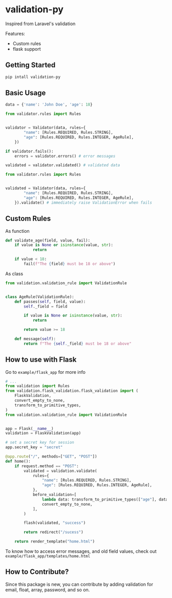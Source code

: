 # validation-py

Inspired from Laravel's validation

Features:
- Custom rules
-  flask support


## Getting Started


```sh
pip intall validation-py
```


## Basic Usage

```py
data = {'name': 'John Doe', 'age': 18}
```

```py
from validator.rules import Rules


validator = Validator(data, rules={
        "name": [Rules.REQUIRED, Rules.STRING],
        "age": [Rules.REQUIRED, Rules.INTEGER, AgeRule],
    })

if validator.fails():
    errors = validator.errors() # error messages

validated = validator.validated() # validated data

```

```py
from validator.rules import Rules


validated = Validator(data, rules={
        "name": [Rules.REQUIRED, Rules.STRING],
        "age": [Rules.REQUIRED, Rules.INTEGER, AgeRule],
    }).validate() # immediately raise ValidationError when fails 

```


## Custom Rules

As function

```py
def validate_age(field, value, fail):
    if value is None or isinstance(value, str):
            return

    if value < 18:
        fail(f"The {field} must be 18 or above")

```

As class

```py
from validation.validation_rule import ValidationRule


class AgeRule(ValidationRule):
    def passes(self, field, value):
        self._field = field

        if value is None or isinstance(value, str):
            return

        return value >= 18

    def message(self):
        return f"The {self._field} must be 18 or above"
```


## How to use with Flask

Go to `example/flask_app` for more info

```py
# ...
from validation import Rules
from validation.flask_validation.flask_validation import (
    FlaskValidation,
    convert_empty_to_none,
    transform_to_primitive_types,
)
from validation.validation_rule import ValidationRule


app = Flask(__name__)
validation = FlaskValidation(app)

# set a secret key for session
app.secret_key = "secret" 

@app.route("/", methods=["GET", "POST"])
def home():
    if request.method == "POST":
        validated = validation.validate(
            rules={
                "name": [Rules.REQUIRED, Rules.STRING],
                "age": [Rules.REQUIRED, Rules.INTEGER, AgeRule],
            },
            before_validation=[
                lambda data: transform_to_primitive_types(["age"], data, int),
                convert_empty_to_none,
            ],
        )

        flash(validated, "success")

        return redirect("/sucess")

    return render_template("home.html")

```

To know how to access error messages, and old field values, check out `example/flask_app/templates/home.html`

## How to Contribute?

Since this package is new, you can contribute by adding validation for email, float, array, password, and so on. 